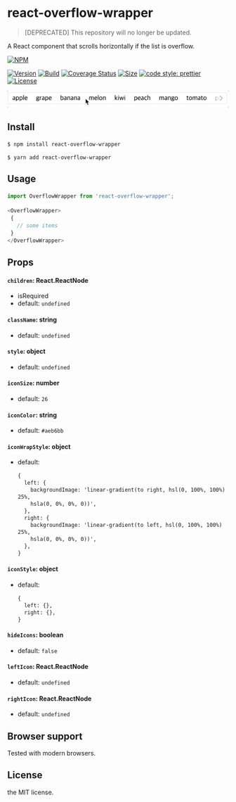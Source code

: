 # react-overflow-wrapper
> [DEPRECATED] This repository will no longer be updated. 

A React component that scrolls horizontally if the list is overflow.

[![NPM](https://nodei.co/npm/react-overflow-wrapper.png?compact=true)](https://nodei.co/npm/react-overflow-wrapper/)

[![Version](https://img.shields.io/npm/v/react-overflow-wrapper.svg)](https://www.npmjs.com/package/react-overflow-wrapper)
[![Build](https://travis-ci.org/lannex/react-overflow-wrapper.svg?branch=master)](https://www.npmjs.com/package/react-overflow-wrapper)
[![Coverage Status](https://coveralls.io/repos/github/lannex/react-overflow-wrapper/badge.svg?branch=master)](https://coveralls.io/github/lannex/react-overflow-wrapper?branch=master)
[![Size](https://img.shields.io/bundlephobia/min/react-overflow-wrapper.svg)](https://www.npmjs.com/package/react-overflow-wrapper)
[![code style: prettier](https://img.shields.io/badge/code_style-prettier-ff69b4.svg)](https://github.com/prettier/prettier)
[![License](https://img.shields.io/github/license/lannex/react-overflow-wrapper.svg)](https://www.npmjs.com/package/react-overflow-wrapper)

![Gif](./examples/static/example.gif)

## Install
```
$ npm install react-overflow-wrapper
```
```
$ yarn add react-overflow-wrapper
```

## Usage
```js
import OverflowWrapper from 'react-overflow-wrapper';

<OverflowWrapper>
 {
   // some items
 }
</OverflowWrapper>

```

## Props
#### `children`: React.ReactNode
- isRequired
- default: `undefined`

#### `className`: string
- default: `undefined`

#### `style`: object
- default: `undefined`

#### `iconSize`: number
- default: `26`

#### `iconColor`: string
- default: `#aeb6bb`

#### `iconWrapStyle`: object
- default: 
  ```
  { 
    left: { 
      backgroundImage: 'linear-gradient(to right, hsl(0, 100%, 100%) 25%, 
      hsla(0, 0%, 0%, 0))', 
    }, 
    right: { 
      backgroundImage: 'linear-gradient(to left, hsl(0, 100%, 100%) 25%, 
      hsla(0, 0%, 0%, 0))', 
    }, 
  }
  ```

#### `iconStyle`: object
- default: 
  ```
  {
    left: {},
    right: {},
  }
  ```

#### `hideIcons`: boolean
- default: `false`

#### `leftIcon`: React.ReactNode
- default: `undefined`

#### `rightIcon`: React.ReactNode
- default: `undefined`

## Browser support
Tested with modern browsers.

## License
the MIT license.
